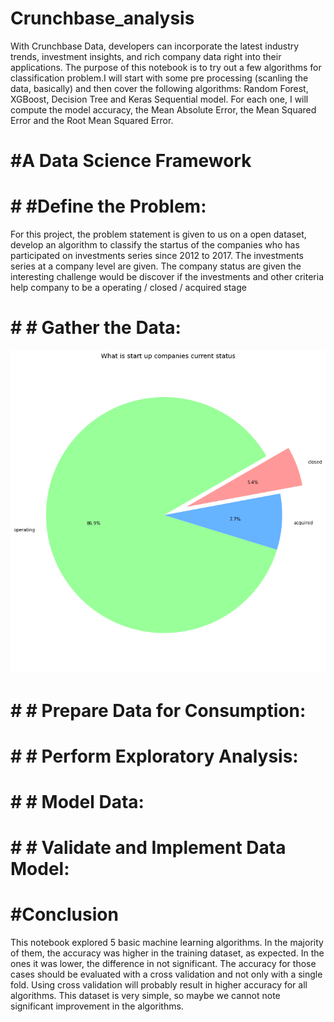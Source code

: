 # Crunchbase_analysis
With Crunchbase Data, developers can incorporate the latest industry trends, investment insights, and rich company data right into their applications. The purpose of this notebook is to try out a few algorithms for classification problem.I will start with some pre processing (scanling the data, basically) and then cover the following algorithms: Random Forest, XGBoost, Decision Tree and Keras Sequential model. For each one, I will compute the model accuracy, the Mean Absolute Error, the Mean Squared Error and the Root Mean Squared Error.

# #A Data Science Framework
# # #Define the Problem: 
For this project, the problem statement is given to us on a open dataset, develop an algorithm to classify the startus of the 
companies who has participated on  investments series since 2012 to 2017.  The investments series at a company level are given. The company status are given  the interesting challenge would be discover if the investments and other criteria help company to be a operating / closed / acquired stage

# # # Gather the Data: 

![](https://github.com/MariaCruzg/Crunchbase_analysis/blob/master/images/Statup%20Companies.png)

# # # Prepare Data for Consumption:

# # # Perform Exploratory Analysis:
# # # Model Data: 

# # # Validate and Implement Data Model:
# #Conclusion 
This notebook explored 5 basic machine learning algorithms. In the majority of them, the accuracy was higher in the training dataset, as expected. In the ones it was lower, the difference in not significant. The accuracy for those cases should be evaluated with a cross validation and not only with a single fold. Using cross validation will probably result in higher accuracy for all algorithms. This dataset is very simple, so maybe we cannot note significant improvement in the algorithms.
